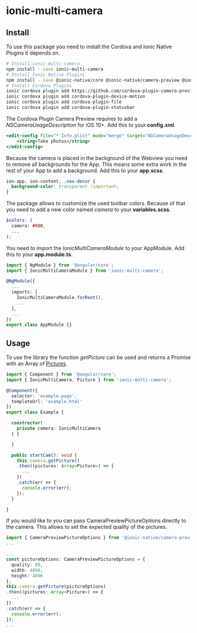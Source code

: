 # ionic-multi-camera

## Install

To use this package you need to install the Cordova and Ionic Native Plugins it depends on.

```bash
# Install ionic-multi-camera
npm install --save ionic-multi-camera
# Install Ionic Native Plugins
npm install --save @ionic-native/core @ionic-native/camera-preview @ionic-native/device-motion @ionic-native/file @ionic-native/status-bar
# Install Cordova Plugins
ionic cordova plugin add https://github.com/cordova-plugin-camera-preview/cordova-plugin-camera-preview.git
ionic cordova plugin add cordova-plugin-device-motion
ionic cordova plugin add cordova-plugin-file
ionic cordova plugin add cordova-plugin-statusbar
```

The Cordova Plugin Camera Preview requires to add a *NSCameraUsageDescription* for iOS 10+.
Add this to your **config.xml**.

```xml
<edit-config file="*-Info.plist" mode="merge" target="NSCameraUsageDescription">
    <string>Take photos</string>
</edit-config>
```

Because the camera is placed in the background of the Webview you need to remove all backgrounds for the App.
This means some extra work in the rest of your App to add a background.
Add this to your **app.scss**.

```css
ion-app, ion-content, .nav-decor {
  background-color: transparent !important;
}
```

The package allows to customize the used toolbar colors.
Because of that you need to add a new color named *camera* to your **variables.scss**.

```scss
$colors: (
  camera: #000,
  ...
);
```

You need to import the *IonicMultiCameraModule* to your AppModule.
Add this to your **app.module.ts**.

```ts
import { NgModule } from '@angular/core';
import { IonicMultiCameraModule } from 'ionic-multi-camera';

@NgModule({
  ...
  imports: [
    IonicMultiCameraModule.forRoot(),
    ...
  ],
  ...
})
export class AppModule {}
```

## Usage

To use the library the function *getPicture* can be used and returns a Promise with an Array of [Pictures](src/classes/picture.ts).

```ts
import { Component } from '@angular/core';
import { IonicMultiCamera, Picture } from 'ionic-multi-camera';

@Component({
  selector: 'example-page',
  templateUrl: 'example.html'
})
export class Example {

  constructor(
    private camera: IonicMultiCamera
  ) {

  }

  public startCam(): void {
    this.camera.getPicture()
    .then((pictures: Array<Picture>) => {
      ...
    })
    .catch(err => {
      console.error(err);
    });
  }

}
```

If you would like to you can pass CameraPreviewPictureOptions directly to the camera.
This allows to set the expected quality of the pictures.

```ts
import { CameraPreviewPictureOptions } from '@ionic-native/camera-preview';
...

...
const pictureOptions: CameraPreviewPictureOptions = {
  quality: 80,
  width: 4096,
  height: 4096
};
this.camera.getPicture(pictureOptions)
.then((pictures: Array<Picture>) => {
  ...
})
.catch(err => {
  console.error(err);
});
...
```
